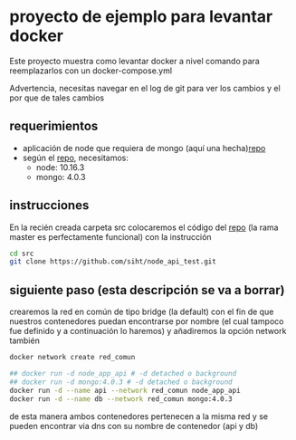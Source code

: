 # proyecto de ejemplo para levantar docker

Este proyecto muestra como levantar docker a nivel comando para reemplazarlos con un docker-compose.yml

Advertencia, necesitas navegar en el log de git para ver los cambios y el por que de tales cambios

## requerimientos

- aplicación de node que requiera de mongo (aquí una hecha)[repo](https://github.com/siht/node_api_test)
- según el [repo](https://github.com/siht/node_api_test), necesitamos:
    - node: 10.16.3
    - mongo: 4.0.3

## instrucciones

En la recién creada carpeta src colocaremos el código del [repo](https://github.com/siht/node_api_test) (la rama master es perfectamente funcional) con la instrucción

```bash
cd src
git clone https://github.com/siht/node_api_test.git
```

## siguiente paso (esta descripción se va a borrar)

crearemos la red en común de tipo bridge (la default) con el fin de que nuestros contenedores puedan encontrarse por nombre (el cual tampoco fue definido y a continuación lo haremos) y añadiremos la opción network también

```bash
docker network create red_comun

## docker run -d node_app_api # -d detached o background
## docker run -d mongo:4.0.3 # -d detached o background
docker run -d --name api --network red_comun node_app_api
docker run -d --name db --network red_comun mongo:4.0.3
```

de esta manera ambos contenedores pertenecen a la misma red y se pueden encontrar via dns con su nombre de contenedor (api y db)